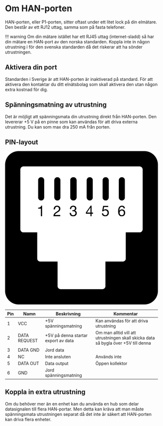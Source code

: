 # Om HAN-porten

HAN-porten, eller P1-porten, sitter oftast under ett litet lock på din elmätare. Den 
består av ett RJ12 uttag, samma som på fasta telefoner.

!!! warning
    Om din mätare istället har ett RJ45 uttag (internet-sladd) så har din mätare en 
    HAN-port av den norska standarden. Koppla inte in någon utrustning i för den 
    svenska standarden då det riskerar att ha sönder utrustningen.

## Aktivera din port

Standarden i Sverige är att HAN-porten är inaktiverad på standard. För att aktivera den
kontaktar du ditt elnätsbolag som skall aktivera den utan någon extra kostnad för dig.

## Spänningsmatning av utrustning

Det är möjligt att spänningsmata din utrustning direkt från HAN-porten. Den levererar 
+5 V på en pinne som kan användas för att driva externa utrustning. Du kan som max dra 
250 mA från porten.

## PIN-layout

![HAN-port med PIN layout](images/han-port-with-numbers.svg)

Pin | Namn | Beskrivning | Kommentar
--- | --- | --- | ---
1 | VCC | +5V spänningsmatning | Kan användas för att driva utrustning
2 | DATA REQUEST | +5V på denna startar export av data | Om man alltid vill att utrustningen skall skicka data så bygla över +5V till denna
3 | DATA GND | Jord data | 
4 | NC | Inte ansluten | Används inte 
5 | DATA OUT | Data output | Öppen kollektor
6 | GND | Jord spänningsmatning | 

## Koppla in extra utrustning

Om du behöver mer än en enhet kan du använda en hub som delar datasignalen till flera 
HAN-portar. Men detta kan kräva att man måste spänningsmata utrustningen separat då det 
inte är säkert att HAN-porten kan driva flera enheter.







